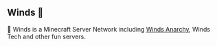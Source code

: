## Winds 👋

🍥 Winds is a Minecraft Server Network including [Winds Anarchy](https://winds-studio.github.io/breeze.asia/), Winds Tech and other fun servers.

<!--
👩‍💻 Useful resources - where can the community find your docs? Is there anything else the community should know?
🧙 Remember, you can do mighty things with the power of [Markdown](https://guides.github.com/features/mastering-markdown/)
-->
